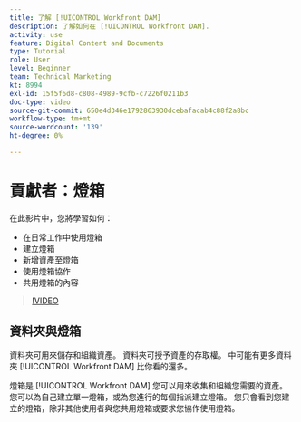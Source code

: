 ```yaml
---
title: 了解 [!UICONTROL Workfront DAM]
description: 了解如何在 [!UICONTROL Workfront DAM].
activity: use
feature: Digital Content and Documents
type: Tutorial
role: User
level: Beginner
team: Technical Marketing
kt: 8994
exl-id: 15f5f6d8-c808-4989-9cfb-c7226f0211b3
doc-type: video
source-git-commit: 650e4d346e1792863930dcebafacab4c88f2a8bc
workflow-type: tm+mt
source-wordcount: '139'
ht-degree: 0%

---
```


# 貢獻者：燈箱

在此影片中，您將學習如何：

* 在日常工作中使用燈箱
* 建立燈箱
* 新增資產至燈箱
* 使用燈箱協作
* 共用燈箱的內容

>[!VIDEO](https://video.tv.adobe.com/v/335254/?quality=12&learn=on)

## 資料夾與燈箱

資料夾可用來儲存和組織資產。 資料夾可授予資產的存取權。 中可能有更多資料夾 [!UICONTROL Workfront DAM] 比你看的還多。

燈箱是 [!UICONTROL Workfront DAM] 您可以用來收集和組織您需要的資產。 您可以為自己建立單一燈箱，或為您進行的每個指派建立燈箱。 您只會看到您建立的燈箱，除非其他使用者與您共用燈箱或要求您協作使用燈箱。

